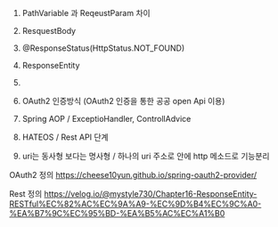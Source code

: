 1. PathVariable 과 ReqeustParam 차이 
2. ResquestBody
3. @ResponseStatus(HttpStatus.NOT_FOUND)
4. ResponseEntity
5. 


5. OAuth2 인증방식 (OAuth2 인증을 통한 공공 open Api 이용)
6. Spring AOP / ExceptioHandler, ControllAdvice 
7. HATEOS / Rest API 단계 
8. uri는 동사형 보다는 명사형 / 하나의 uri 주소로 안에 http 메소드로 기능분리 


OAuth2 정의 
https://cheese10yun.github.io/spring-oauth2-provider/


Rest 정의 
https://velog.io/@mystyle730/Chapter16-ResponseEntity-RESTful%EC%82%AC%EC%9A%A9-%EC%9D%B4%EC%9C%A0-%EA%B7%9C%EC%95%BD-%EA%B5%AC%EC%A1%B0
